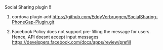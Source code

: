 Social Sharing plugin !!

1. cordova plugin add https://github.com/EddyVerbruggen/SocialSharing-PhoneGap-Plugin.git

2. Facebook Policy does not support pre-filling the message for users. Hence, API doesnt accept input messages
https://developers.facebook.com/docs/apps/review/prefill
